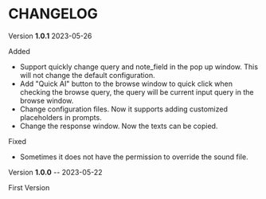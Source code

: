 # CHANGELOG


Version **1.0.1** 2023-05-26

Added

* Support quickly change query and note_field in the pop up window. This will not change the default configuration.
* Add "Quick AI" button to the browse window to quick click when checking the browse query, the query will be current input query in the browse window.
* Change configuration files. Now it supports adding customized placeholders in prompts.
* Change the response window. Now the texts can be copied.

Fixed

* Sometimes it does not have the permission to override the sound file.

Version **1.0.0** -- 2023-05-22

First Version